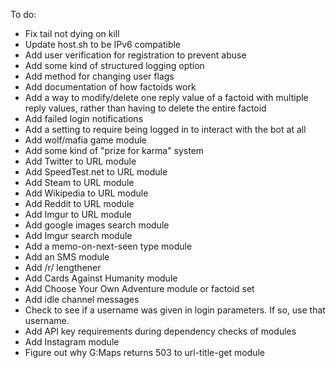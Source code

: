 To do:
* Fix tail not dying on kill
* Update host.sh to be IPv6 compatible
* Add user verification for registration to prevent abuse
* Add some kind of structured logging option
* Add method for changing user flags
* Add documentation of how factoids work
* Add a way to modify/delete one reply value of a factoid with multiple reply values, rather than having to delete the entire factoid
* Add failed login notifications
* Add a setting to require being logged in to interact with the bot at all
* Add wolf/mafia game module
* Add some kind of "prize for karma" system
* Add Twitter to URL module
* Add SpeedTest.net to URL module
* Add Steam to URL module
* Add Wikipedia to URL module
* Add Reddit to URL module
* Add Imgur to URL module
* Add google images search module
* Add Imgur search module
* Add a memo-on-next-seen type module
* Add an SMS module
* Add /r/ lengthener
* Add Cards Against Humanity module
* Add Choose Your Own Adventure module or factoid set
* Add idle channel messages
* Check to see if a username was given in login parameters. If so, use that username.
* Add API key requirements during dependency checks of modules
* Add Instagram module
* Figure out why G:Maps returns 503 to url-title-get module
